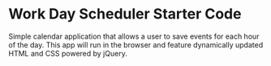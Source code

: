 # Work Day Scheduler Starter Code
Simple calendar application that allows a user to save events for each hour of the day. This app will run in the browser and feature dynamically updated HTML and CSS powered by jQuery.

<!-- 
THEN I am presented with time blocks for standard business hours
WHEN I view the time blocks for that day
THEN each time block is color-coded to indicate whether it is in the past, present, or future
WHEN I click into a time block
THEN I can enter an event
WHEN I click the save button for that time block
THEN the text for that event is saved in local storage
WHEN I refresh the page
THEN the saved events persist
-->
